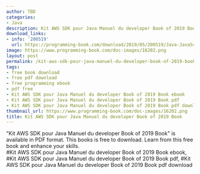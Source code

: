 ```yaml
---
author: TBD
categories:
- Java
description: Kit AWS SDK pour Java Manuel du developer Book of 2019 Book
download_links:
- info: '200519'
  url: https://programming-book.com/download/2019/05/200519/Java-JavaScript123uo00es0096.pdf
image: https://www.programming-book.com/doc-images/16202.png
layout: post
permalink: /kit-aws-sdk-pour-java-manuel-du-developer-book-of-2019-book.html
tags:
- free book download
- free pdf download
- free programming ebook
- pdf free
- Kit AWS SDK pour Java Manuel du developer Book of 2019 Book ebook
- Kit AWS SDK pour Java Manuel du developer Book of 2019 Book pdf
- Kit AWS SDK pour Java Manuel du developer Book of 2019 Book pdf download
thumbnail_url: https://www.programming-book.com/doc-images/16202.png
title: Kit AWS SDK pour Java Manuel du developer Book of 2019 Book
---
```


 
<div class="item-desc text-justify">
  "Kit AWS SDK pour Java Manuel du developer Book of 2019 Book" is available in PDF format. This books is free to download. Learn from this free book and enhance your skills.
  <br>
  #Kit AWS SDK pour Java Manuel du developer Book of 2019 Book ebook, #Kit AWS SDK pour Java Manuel du developer Book of 2019 Book pdf, #Kit AWS SDK pour Java Manuel du developer Book of 2019 Book pdf download
</div>